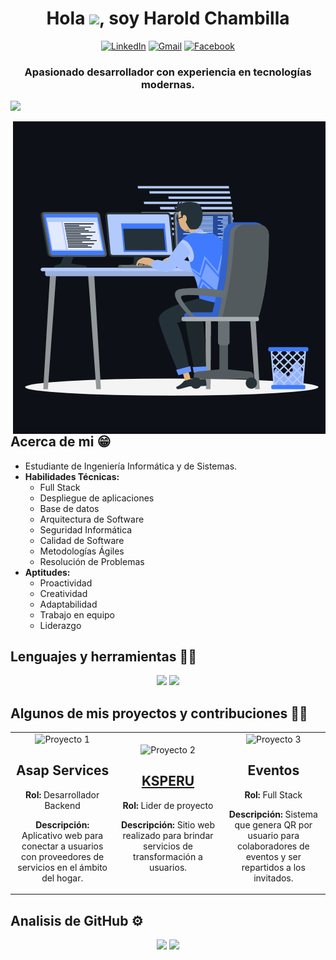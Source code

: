 <h1 align="center">Hola <img src="https://media.giphy.com/media/hvRJCLFzcasrR4ia7z/giphy.gif" width="35">, soy Harold Chambilla</h1>
<p align="center">
  <a href="https://www.linkedin.com/in/harold-chambilla" target="_blank"><img src="https://img.shields.io/badge/LinkedIn-%230077B5.svg?&style=flat-square&logo=linkedin&logoColor=white" alt="LinkedIn"></a>
  <a href="mailto:haroldchambillaramos@gmail.com" target="_blank"><img src="https://img.shields.io/badge/Gmail-D14836?.svg%?&style=flat-square&logo=gmail&logoColor=white" alt="Gmail"></a>
  <a href="https://www.facebook.com/haroldangel.chambillaramos/" target="_blank"><img src="https://img.shields.io/badge/Facebook-%231877F2.svg?&style=flat-square&logo=facebook&logoColor=white" alt="Facebook"></a>
</p>
<h3 align="center">Apasionado desarrollador con experiencia en tecnologías modernas.</h3>


 <a href="https://github.com/DenverCoder1/readme-typing-svg"><img src="https://readme-typing-svg.herokuapp.com?lines=Ingeniería+Informática+y+de+Sistemas;Desarrollador+Web;Siempre+aprendiendo+nuevas+tecnologías&center=true&width=1000&height=30"></a>

<p><img align="right" src="https://raw.githubusercontent.com/SubhadeepZilong/SubhadeepZilong/main/icons/animation_500_kxa883sd.gif" alt="SubhadeepZilong" /></p>

## Acerca de mi :grin:
<ul>
  <li>Estudiante de Ingeniería Informática y de Sistemas.</li>
  <li>
    <strong>Habilidades Técnicas:</strong>
    <ul>
      <li>Full Stack</li>
      <li>Despliegue de aplicaciones</li>
      <li>Base de datos</li>
      <li>Arquitectura de Software</li>
      <li>Seguridad Informática</li>
      <li>Calidad de Software</li>
      <li>Metodologías Ágiles</li>
      <li>Resolución de Problemas</li>
    </ul>
  </li>
  <li>
    <strong>Aptitudes:</strong>
    <ul>
      <li>Proactividad</li>
      <li>Creatividad</li>
      <li>Adaptabilidad</li>
      <li>Trabajo en equipo</li>
      <li>Liderazgo</li>
    </ul>
  </li>
</ul>

## Lenguajes y herramientas :man_technologist:

<p align="center"> 
  <a href="https://skillicons.dev"><img src="https://skillicons.dev/icons?i=php,symfony,laravel,cs,dotnet,mongodb,postgres,mysql,html,css,js,bootstrap,vue,react,vscode" /></a>
  <a align="center" href="https://skillicons.dev"><img src="https://skillicons.dev/icons?i=visualstudio,github,git,linux,postman,webpack,figma" /></a>
</p>

## Algunos de mis proyectos y contribuciones :man_office_worker:
<table>
  <tr>
    <td align="center" width="33%">
      <img src="https://i.imgur.com/g93w8HU.png" alt="Proyecto 1">
      <h2>Asap Services</h2>
      <p><strong>Rol:</strong> Desarrollador Backend</p>
      <p><strong>Descripción:</strong> Aplicativo web para conectar a usuarios con proveedores de servicios en el ámbito del hogar.</p>
    </td>
    <td align="center" width="34%">
      <img src="https://i.imgur.com/P4NHqKz.png" alt="Proyecto 2">
      <h2><a href="https://www.ksperu.com/">KSPERU</a></h2>
      <p><strong>Rol:</strong> Lider de proyecto</p>
      <p><strong>Descripción:</strong> Sitio web realizado para brindar servicios de transformación a usuarios.</p>
    </td>
    <td align="center" width="33%">
      <img src="https://i.imgur.com/sWzz0uf.png" alt="Proyecto 3">
      <h2>Eventos</h2>
      <p><strong>Rol:</strong> Full Stack</p>
      <p><strong>Descripción:</strong> Sistema que genera QR por usuario para colaboradores de eventos y ser repartidos a los invitados.</p>
    </td>
  </tr>
</table>

## Analisis de GitHub ⚙️
<p align="center">
  <img height="180em" src="https://github-readme-stats-eight-theta.vercel.app/api?username=harolditoc&show_icons=true&theme=algolia&include_all_commits=true&count_private=true"/>
  <img height="180em" src="https://github-readme-stats-eight-theta.vercel.app/api/top-langs/?username=harolditoc&layout=compact&langs_count=8&theme=algolia"/>
</p>

